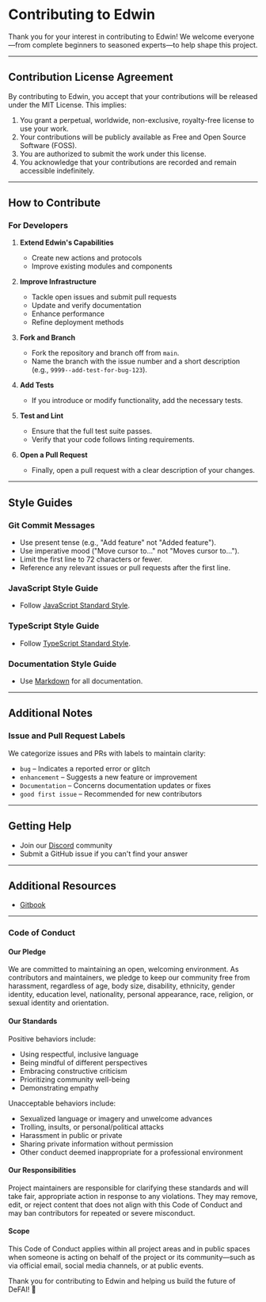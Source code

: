 # Contributing to Edwin
Thank you for your interest in contributing to Edwin! We welcome everyone—from complete beginners to seasoned experts—to help shape this project.

---

## Contribution License Agreement
By contributing to Edwin, you accept that your contributions will be released under the MIT License. This implies:

1. You grant a perpetual, worldwide, non-exclusive, royalty-free license to use your work.  
2. Your contributions will be publicly available as Free and Open Source Software (FOSS).  
3. You are authorized to submit the work under this license.  
4. You acknowledge that your contributions are recorded and remain accessible indefinitely.
---

## How to Contribute

### For Developers
1. **Extend Edwin's Capabilities**  
   - Create new actions and protocols
   - Improve existing modules and components  

2. **Improve Infrastructure**  
   - Tackle open issues and submit pull requests  
   - Update and verify documentation  
   - Enhance performance  
   - Refine deployment methods  

3. **Fork and Branch**  
   - Fork the repository and branch off from `main`.
   - Name the branch with the issue number and a short description (e.g., `9999--add-test-for-bug-123`).

4. **Add Tests**  
   - If you introduce or modify functionality, add the necessary tests.

5. **Test and Lint**  
   - Ensure that the full test suite passes.  
   - Verify that your code follows linting requirements.

6. **Open a Pull Request**  
   - Finally, open a pull request with a clear description of your changes.

---

## Style Guides

### Git Commit Messages
- Use present tense (e.g., "Add feature" not "Added feature").  
- Use imperative mood ("Move cursor to..." not "Moves cursor to...").  
- Limit the first line to 72 characters or fewer.  
- Reference any relevant issues or pull requests after the first line.

### JavaScript Style Guide
- Follow [JavaScript Standard Style](https://standardjs.com/).

### TypeScript Style Guide
- Follow [TypeScript Standard Style](https://github.com/standard/ts-standard).

### Documentation Style Guide
- Use [Markdown](https://daringfireball.net/projects/markdown/) for all documentation.

---

## Additional Notes

### Issue and Pull Request Labels
We categorize issues and PRs with labels to maintain clarity:

- `bug` – Indicates a reported error or glitch  
- `enhancement` – Suggests a new feature or improvement  
- `Documentation` – Concerns documentation updates or fixes  
- `good first issue` – Recommended for new contributors

---

## Getting Help
- Join our [Discord](https://discord.gg/2NKmbNhM) community 
- Submit a GitHub issue if you can't find your answer

---

## Additional Resources
- [Gitbook](https://docs.edwin.finance/) 
---

### Code of Conduct

#### Our Pledge
We are committed to maintaining an open, welcoming environment. As contributors and maintainers, we pledge to keep our community free from harassment, regardless of age, body size, disability, ethnicity, gender identity, education level, nationality, personal appearance, race, religion, or sexual identity and orientation.

#### Our Standards
Positive behaviors include:
- Using respectful, inclusive language  
- Being mindful of different perspectives  
- Embracing constructive criticism  
- Prioritizing community well-being  
- Demonstrating empathy

Unacceptable behaviors include:
- Sexualized language or imagery and unwelcome advances  
- Trolling, insults, or personal/political attacks  
- Harassment in public or private  
- Sharing private information without permission  
- Other conduct deemed inappropriate for a professional environment

#### Our Responsibilities
Project maintainers are responsible for clarifying these standards and will take fair, appropriate action in response to any violations. They may remove, edit, or reject content that does not align with this Code of Conduct and may ban contributors for repeated or severe misconduct.

#### Scope
This Code of Conduct applies within all project areas and in public spaces when someone is acting on behalf of the project or its community—such as via official email, social media channels, or at public events.

Thank you for contributing to Edwin and helping us build the future of DeFAI! 🎉